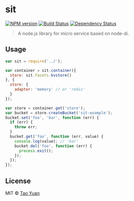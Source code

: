 # sit

[![NPM version][npm-image]][npm-url] 
[![Build Status][circleci-image]][circleci-url] 
[![Dependency Status][daviddm-image]][daviddm-url]

> A node.js library for micro service based on node-di.

## Usage

```js
var sit = require('../');

var container = sit.container({
  store: sit.facets.kvstore()
}, {
  store: {
    adapter: 'memory' // or 'redis'
  }
});

var store = container.get('store');
var bucket = store.createBucket('sit-example');
bucket.set('foo', 'bar', function (err) {
  if (err) {
    throw err;
  }
  bucket.get('foo', function (err, value) {
    console.log(value); // 'bar'
    bucket.del('foo', function (err) {
      process.exit();
    });
  });
});
```

## License

MIT © [Tao Yuan]()


[npm-image]: https://badge.fury.io/js/sit.svg
[npm-url]: https://npmjs.org/package/sit
[circleci-image]: https://circleci.com/gh/dolink/sit.svg?style=shield
[circleci-url]: https://circleci.com/gh/dolink/sit
[daviddm-image]: https://david-dm.org/dolink/sit.svg?theme=shields.io
[daviddm-url]: https://david-dm.org/dolink/sit

